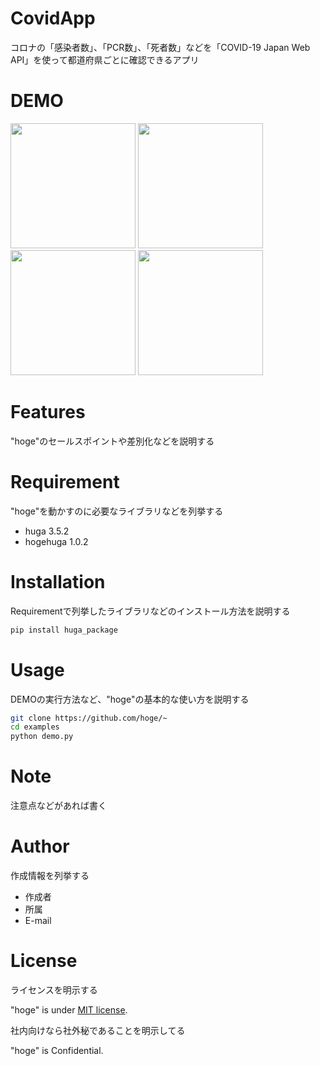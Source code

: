 # CovidApp

コロナの「感染者数」、「PCR数」、「死者数」などを「COVID-19 Japan Web API」を使って都道府県ごとに確認できるアプリ

# DEMO

<img src="https://user-images.githubusercontent.com/46737524/118427749-eab0aa80-b708-11eb-9767-46c30035ccf5.png" width="200"> <img src="https://user-images.githubusercontent.com/46737524/118428157-c43f3f00-b709-11eb-998c-76f36d9686fc.png" width="200"> <img src="https://user-images.githubusercontent.com/46737524/118428361-3adc3c80-b70a-11eb-99ab-31947475f9d9.png" width="200"> <img src="" width="200">

# Features

"hoge"のセールスポイントや差別化などを説明する

# Requirement

"hoge"を動かすのに必要なライブラリなどを列挙する

* huga 3.5.2
* hogehuga 1.0.2

# Installation

Requirementで列挙したライブラリなどのインストール方法を説明する

```bash
pip install huga_package
```

# Usage

DEMOの実行方法など、"hoge"の基本的な使い方を説明する

```bash
git clone https://github.com/hoge/~
cd examples
python demo.py
```

# Note

注意点などがあれば書く

# Author

作成情報を列挙する

* 作成者
* 所属
* E-mail

# License
ライセンスを明示する

"hoge" is under [MIT license](https://en.wikipedia.org/wiki/MIT_License).

社内向けなら社外秘であることを明示してる

"hoge" is Confidential.
